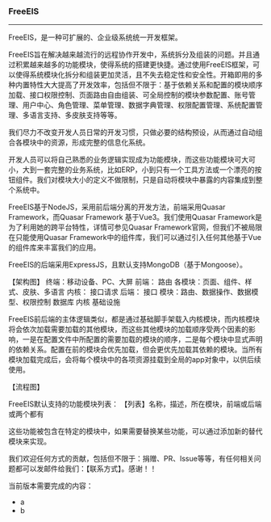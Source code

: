 ### FreeEIS

---

FreeEIS，是一种可扩展的、企业级系统统一开发框架。

FreeEIS旨在解决越来越流行的远程协作开发中，系统拆分及组装的问题。并且通过积累越来越多的功能模块，使得系统的搭建更快捷。通过使用FreeEIS框架，可以使得系统模块化拆分和组装更加灵活，且不失去稳定性和安全性。开箱即用的多种内置特性大大提高了开发效率，包括但不限于：基于依赖关系和配置的模块顺序加载、接口权限控制、页面路由自由组装、可全局控制的模块参数配置、账号管理、用户中心、角色管理、菜单管理、数据字典管理、权限配置管理、系统配置管理、多语言支持、多皮肤支持等等。

我们尽力不改变开发人员日常的开发习惯，只做必要的结构预设，从而通过自动组合各模块中的资源，形成完整的信息化系统。

开发人员可以将自己熟悉的业务逻辑实现成为功能模块，而这些功能模块可大可小，大到一套完整的业务系统，比如ERP，小到只有一个工具方法或一个漂亮的按钮组件。我们对模块大小的定义不做限制，只是自动将模块中暴露的内容集成到整个系统中。

FreeEIS基于NodeJS，采用前后端分离的开发方法，前端采用Quasar Framework，而Quasar Framework 基于Vue3。我们使用Quasar Framework是为了利用她的跨平台特性，详情可参见Quasar Framework官网，但我们不被局限在只能使用Quasar Framework中的组件库，我们可以通过引入任何其他基于Vue的组件库来丰富我们的应用。

FreeEIS的后端采用ExpressJS，且默认支持MongoDB（基于Mongoose）。

【架构图】
终端：移动设备、PC、大屏
前端：
路由
各模块：页面、组件、样式、皮肤、多语言
内核：
接口请求
后端：
接口
模块：路由、数据操作、数据模型、权限控制
数据库
内核
基础设施


FreeEIS前后端的主体逻辑类似，都是通过基础脚手架载入内核模块，而内核模块将会依次加载需要加载的其他模块，而这些其他模块的加载顺序受两个因素的影响，一是在配置文件中所配置的需要加载的模块的顺序，二是每个模块中显式声明的依赖关系。配置在前的模块会优先加载，但会更优先加载其依赖的模块。当所有模块加载完成后，会将每个模块中的各项资源挂载到全局的app对象中，以供后续使用。

【流程图】

FreeEIS默认支持的功能模块列表：
【列表】名称，描述，所在模块，前端或后端或两个都有

这些功能被包含在特定的模块中，如果需要替换某些功能，可以通过添加新的替代模块来实现。

我们欢迎任何方式的贡献，包括但不限于：捐赠、PR、Issue等等，有任何相关问题都可以发邮件给我们：【联系方式】。感谢！！

当前版本需要完成的内容：
 - a
 - b